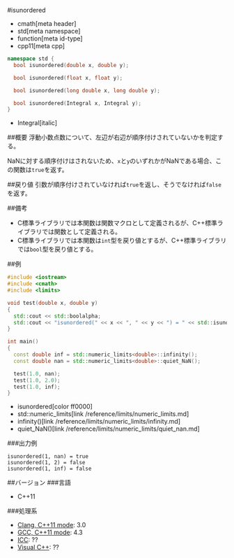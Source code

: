 #isunordered
* cmath[meta header]
* std[meta namespace]
* function[meta id-type]
* cpp11[meta cpp]

```cpp
namespace std {
  bool isunordered(double x, double y);

  bool isunordered(float x, float y);

  bool isunordered(long double x, long double y);

  bool isunordered(Integral x, Integral y);
}
```
* Integral[italic]

##概要
浮動小数点数について、左辺が右辺が順序付けされていないかを判定する。

NaNに対する順序付けはされないため、`x`と`y`のいずれかがNaNである場合、この関数は`true`を返す。



##戻り値
引数が順序付けされていなければ`true`を返し、そうでなければ`false`を返す。


##備考
- C標準ライブラリでは本関数は関数マクロとして定義されるが、C++標準ライブラリでは関数として定義される。
- C標準ライブラリでは本関数は`int`型を戻り値とするが、C++標準ライブラリでは`bool`型を戻り値とする。


##例
```cpp
#include <iostream>
#include <cmath>
#include <limits>

void test(double x, double y)
{
  std::cout << std::boolalpha;
  std::cout << "isunordered(" << x << ", " << y << ") = " << std::isunordered(x, y) << std::endl;
}

int main()
{
  const double inf = std::numeric_limits<double>::infinity();
  const double nan = std::numeric_limits<double>::quiet_NaN();

  test(1.0, nan);
  test(1.0, 2.0);
  test(1.0, inf);
}
```
* isunordered[color ff0000]
* std::numeric_limits[link /reference/limits/numeric_limits.md]
* infinity()[link /reference/limits/numeric_limits/infinity.md]
* quiet_NaN()[link /reference/limits/numeric_limits/quiet_nan.md]

###出力例
```
isunordered(1, nan) = true
isunordered(1, 2) = false
isunordered(1, inf) = false
```

##バージョン
###言語
- C++11

###処理系
- [Clang, C++11 mode](/implementation.md#clang): 3.0
- [GCC, C++11 mode](/implementation.md#gcc): 4.3
- [ICC](/implementation.md#icc): ??
- [Visual C++](/implementation.md#visual_cpp): ??
